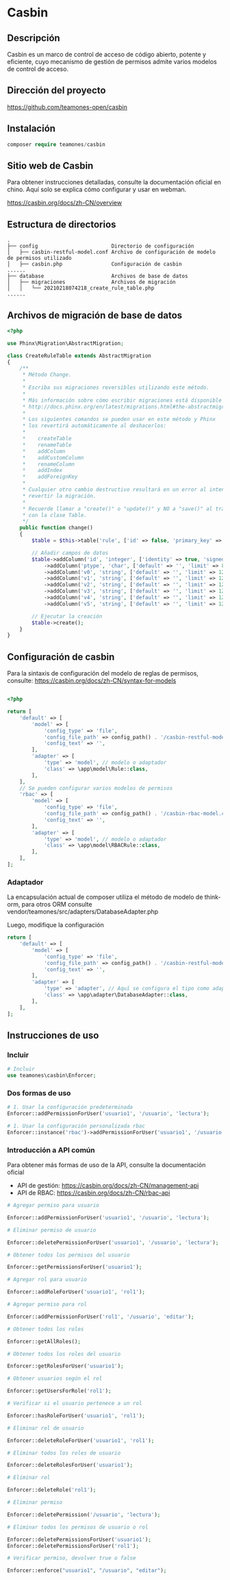 # Casbin

## Descripción

Casbin es un marco de control de acceso de código abierto, potente y eficiente, cuyo mecanismo de gestión de permisos admite varios modelos de control de acceso.

## Dirección del proyecto

https://github.com/teamones-open/casbin

## Instalación

```php
composer require teamones/casbin
```

## Sitio web de Casbin

Para obtener instrucciones detalladas, consulte la documentación oficial en chino. Aquí solo se explica cómo configurar y usar en webman.

https://casbin.org/docs/zh-CN/overview

## Estructura de directorios

```
.
├── config                        Directorio de configuración
│   ├── casbin-restful-model.conf Archivo de configuración de modelo de permisos utilizado
│   ├── casbin.php                Configuración de casbin
......
├── database                      Archivos de base de datos
│   ├── migraciones               Archivos de migración
│   │   └── 20210218074218_create_rule_table.php
......
```

## Archivos de migración de base de datos

```php
<?php

use Phinx\Migration\AbstractMigration;

class CreateRuleTable extends AbstractMigration
{
    /**
     * Método Change.
     *
     * Escriba sus migraciones reversibles utilizando este método.
     *
     * Más información sobre cómo escribir migraciones está disponible aquí:
     * http://docs.phinx.org/en/latest/migrations.html#the-abstractmigration-class
     *
     * Los siguientes comandos se pueden usar en este método y Phinx
     * los revertirá automáticamente al deshacerlos:
     *
     *    createTable
     *    renameTable
     *    addColumn
     *    addCustomColumn
     *    renameColumn
     *    addIndex
     *    addForeignKey
     *
     * Cualquier otro cambio destructivo resultará en un error al intentar
     * revertir la migración.
     *
     * Recuerde llamar a "create()" o "update()" y NO a "save()" al trabajar
     * con la clase Table.
     */
    public function change()
    {
        $table = $this->table('rule', ['id' => false, 'primary_key' => ['id'], 'engine' => 'InnoDB', 'collation' => 'utf8mb4_general_ci', 'comment' => 'Tabla de reglas']);

        // Añadir campos de datos
        $table->addColumn('id', 'integer', ['identity' => true, 'signed' => false, 'limit' => 11, 'comment' => 'ID principal'])
            ->addColumn('ptype', 'char', ['default' => '', 'limit' => 8, 'comment' => 'Tipo de regla'])
            ->addColumn('v0', 'string', ['default' => '', 'limit' => 128])
            ->addColumn('v1', 'string', ['default' => '', 'limit' => 128])
            ->addColumn('v2', 'string', ['default' => '', 'limit' => 128])
            ->addColumn('v3', 'string', ['default' => '', 'limit' => 128])
            ->addColumn('v4', 'string', ['default' => '', 'limit' => 128])
            ->addColumn('v5', 'string', ['default' => '', 'limit' => 128]);

        // Ejecutar la creación
        $table->create();
    }
}

```

## Configuración de casbin

Para la sintaxis de configuración del modelo de reglas de permisos, consulte: https://casbin.org/docs/zh-CN/syntax-for-models

```php

<?php

return [
    'default' => [
        'model' => [
            'config_type' => 'file',
            'config_file_path' => config_path() . '/casbin-restful-model.conf', // Archivo de configuración de modelo de reglas de permisos
            'config_text' => '',
        ],
        'adapter' => [
            'type' => 'model', // modelo o adaptador
            'class' => \app\model\Rule::class,
        ],
    ],
    // Se pueden configurar varios modelos de permisos
    'rbac' => [
        'model' => [
            'config_type' => 'file',
            'config_file_path' => config_path() . '/casbin-rbac-model.conf', // Archivo de configuración de modelo de reglas de permisos
            'config_text' => '',
        ],
        'adapter' => [
            'type' => 'model', // modelo o adaptador
            'class' => \app\model\RBACRule::class,
        ],
    ],
];
```

### Adaptador

La encapsulación actual de composer utiliza el método de modelo de think-orm, para otros ORM consulte vendor/teamones/src/adapters/DatabaseAdapter.php

Luego, modifique la configuración

```php
return [
    'default' => [
        'model' => [
            'config_type' => 'file',
            'config_file_path' => config_path() . '/casbin-restful-model.conf', // Archivo de configuración de modelo de reglas de permisos
            'config_text' => '',
        ],
        'adapter' => [
            'type' => 'adapter', // Aquí se configura el tipo como adaptador
            'class' => \app\adapter\DatabaseAdapter::class,
        ],
    ],
];
```

## Instrucciones de uso

### Incluir

```php
# Incluir
use teamones\casbin\Enforcer;
```

### Dos formas de uso

```php
# 1. Usar la configuración predeterminada
Enforcer::addPermissionForUser('usuario1', '/usuario', 'lectura');

# 1. Usar la configuración personalizada rbac
Enforcer::instance('rbac')->addPermissionForUser('usuario1', '/usuario', 'lectura');
```

### Introducción a API común

Para obtener más formas de uso de la API, consulte la documentación oficial

- API de gestión: https://casbin.org/docs/zh-CN/management-api
- API de RBAC: https://casbin.org/docs/zh-CN/rbac-api

```php
# Agregar permiso para usuario

Enforcer::addPermissionForUser('usuario1', '/usuario', 'lectura');

# Eliminar permiso de usuario

Enforcer::deletePermissionForUser('usuario1', '/usuario', 'lectura');

# Obtener todos los permisos del usuario

Enforcer::getPermissionsForUser('usuario1');

# Agregar rol para usuario

Enforcer::addRoleForUser('usuario1', 'rol1');

# Agregar permiso para rol

Enforcer::addPermissionForUser('rol1', '/usuario', 'editar');

# Obtener todos los roles

Enforcer::getAllRoles();

# Obtener todos los roles del usuario

Enforcer::getRolesForUser('usuario1');

# Obtener usuarios según el rol

Enforcer::getUsersForRole('rol1');

# Verificar si el usuario pertenece a un rol

Enforcer::hasRoleForUser('usuario1', 'rol1');

# Eliminar rol de usuario

Enforcer::deleteRoleForUser('usuario1', 'rol1');

# Eliminar todos los roles de usuario

Enforcer::deleteRolesForUser('usuario1');

# Eliminar rol

Enforcer::deleteRole('rol1');

# Eliminar permiso

Enforcer::deletePermission('/usuario', 'lectura');

# Eliminar todos los permisos de usuario o rol

Enforcer::deletePermissionsForUser('usuario1');
Enforcer::deletePermissionsForUser('rol1');

# Verificar permiso, devolver true o false

Enforcer::enforce("usuario1", "/usuario", "editar");
```
